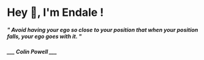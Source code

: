 <h1 title="head"> Hey 👋, I'm Endale !</h1>

**<h5><i>" Avoid having your ego so close to your position that when your position falls, your ego goes with it. "</i></h5>**

*<b>___ Colin Powell ___</b>*
